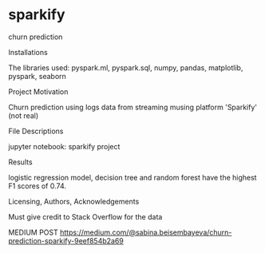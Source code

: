 # sparkify
churn prediction


Installations

The libraries used: pyspark.ml, pyspark.sql, numpy, pandas, matplotlib, pyspark, seaborn


Project Motivation

Churn prediction using logs data from streaming musing platform 'Sparkify' (not real)


File Descriptions

jupyter notebook: sparkify project


Results

logistic regression model, decision tree and random forest have the highest F1 scores of 0.74. 


Licensing, Authors, Acknowledgements

Must give credit to Stack Overflow for the data

MEDIUM POST
https://medium.com/@sabina.beisembayeva/churn-prediction-sparkify-9eef854b2a69

